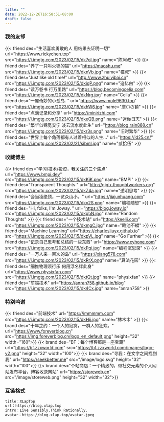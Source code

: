 ```yaml
---
title: ""
date: 2022-12-26T16:58:51+08:00
draft: false
---
```

### 我的友邻

{{< friend des="生活喜欢勇敢的人 用结果去证明一切" url="https://www.rickychen.top" src="https://i.imgtg.com/2023/02/15/dk7ol.jpg" name="陈阿叔" >}}
{{< friend des="养了一只叫火锅的猫" url="https://maoshu.me" src="https://i.imgtg.com/2023/02/15/dknVb.jpg" name="猫叔" >}}
{{< friend des="Just like old time!" url="http://www.zhuiyibai.cn" src="https://i.imgtg.com/2023/02/15/dkigP.png" name="追忆白" >}}
{{< friend des="读万卷书 行万里路" url="https://blog.becomingcelia.com" src="https://i.imgtg.com/2023/02/15/dkNrg.jpg" name="Celia" >}}
{{< friend des="一座奇妙的小孤岛. " url="https://www.mole9630.top" src="https://i.imgtg.com/2023/02/15/dkhW6.jpg" name="摩尔の镇" >}}
{{< friend des="点滴记录和分享" url="https://minirizhi.com" src="https://i.imgtg.com/2023/02/15/dkeQB.png" name="迷你日志" >}}
{{< friend des="繁华似锦觅安宁 淡云流水度此生" url="https://blog.rain888.cn" src="https://i.imgtg.com/2023/02/15/dkr3s.png" name="旧时繁华" >}}
{{< friend des="世界上每个角落都有人过着相似的人生..." url="https://id25.cn/" src="https://i.imgtg.com/2023/02/21/sibmI.jpg" name="贰拾伍" >}}

### 收藏博主

{{< friend des="学习/技术/投资，我关注的三个焦点" url="https://www.bmpi.dev" src="https://i.imgtg.com/2023/02/15/dkKiK.png" name="BMPI" >}}
{{< friend des="Transparent Thoughts " url="http://gigix.thoughtworkers.org" src="https://i.imgtg.com/2023/02/15/dkZ4a.jpg" name="透明思考" >}}
{{< friend des="会当凌绝顶，一览众山小。" url="https://jiajunhuang.com" src="https://i.imgtg.com/2023/02/15/dkv2S.png" name="编程随想" >}}
{{< friend des="Hi, folks, I'm Joway. " url="https://blog.joway.io" src="https://i.imgtg.com/2023/02/15/dkgbN.jpg" name="Random Thoughts" >}}
{{< friend des="一个技术站" url="https://keelii.com" src="https://i.imgtg.com/2023/02/15/dkmgC.jpg" name="臨池不輟" >}}
{{< friend des="Machine Learning" url="https://charlesliuyx.github.io" src="https://i.imgtg.com/2023/02/15/dkpVL.jpg" name="Go Further" >}}
{{< friend des="记录自己思考和总结的一些东西" url="https://www.cyhone.com" src="https://i.imgtg.com/2023/02/15/dkPqi.jpg" name="编程沉思录" >}}
{{< friend des="一万人来一百次的岛" url="https://xiang578.com" src="https://i.imgtg.com/2023/02/15/dkRrX.png" name="算法花园" >}}
{{< friend des="细推物理须行乐 何用浮名绊此身" url="https://www.physixfan.com" src="https://i.imgtg.com/2023/02/15/dktQt.jpg" name="physixfan" >}}
{{< friend des="前端技术" url="https://anran758.github.io/blog" src="https://i.imgtg.com/2023/02/15/dk4Cx.jpg" name="anran758" >}}

### 特别鸣谢

{{< friend des="前端技术" url="https://immmmm.com" src="https://i.imgtg.com/2023/02/15/dkHij.jpg" name="林木木" >}}
{{< brand des="十年之约：一个人的寂寞，一群人的狂欢。" url="https://www.foreverblog.cn" src="https://img.foreverblog.cn/logo_en_default.png" height="32" width="160">}}
{{< brand des="BF：每个博客都是一座宝藏" url="https://bf.zzxworld.com" src="https://bf.zzxworld.com/images/logo-v2.png" height="32" width="100">}}
{{< brand des="寻我：在文字之间找到我" url="https://seekbetter.me" src="/image/logo.svg" height="32" width="100">}}
{{< brand des="个站商店：一个精致的，带社交元素的个人网站发布平台，博客收录网站" url="https://storeweb.cn" src="/image/storeweb.png" height="32" width="32">}}

### 互链格式

```txt
title：XLapTop
url：https://blog.xlap.top
intro：Live Sensibly,Think Rationally.
avatar：https://blog.xlap.top/avatar.jpeg
```
